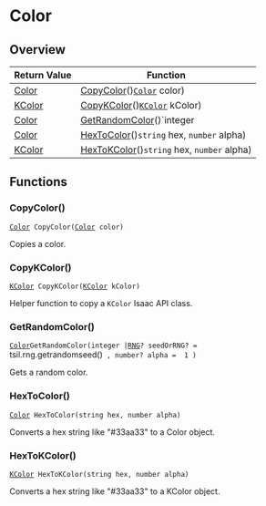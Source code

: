 # Color

## Overview

| Return Value | Function |
| - | - |
| [Color](https://wofsauge.github.io/IsaacDocs/rep/Color.html) | [CopyColor](color.md#copycolor)()[`Color`](https://wofsauge.github.io/IsaacDocs/rep/Color.html) color) |
| [KColor](https://wofsauge.github.io/IsaacDocs/rep/KColor.html) | [CopyKColor](color.md#copykcolor)()[`KColor`](https://wofsauge.github.io/IsaacDocs/rep/KColor.html) kColor) |
| [Color](https://wofsauge.github.io/IsaacDocs/rep/Color.html) | [GetRandomColor](color.md#getrandomcolor)()`integer | `[`RNG`](https://wofsauge.github.io/IsaacDocs/rep/RNG.html)`?` seedOrRNG? =  `tsil.rng.getrandomseed()` , `number?` alpha =  1 ) |
| [Color](https://wofsauge.github.io/IsaacDocs/rep/Color.html) | [HexToColor](color.md#hextocolor)()`string` hex, `number` alpha) |
| [KColor](https://wofsauge.github.io/IsaacDocs/rep/KColor.html) | [HexToKColor](color.md#hextokcolor)()`string` hex, `number` alpha) |

## Functions

### CopyColor()

[`Color`](https://wofsauge.github.io/IsaacDocs/rep/Color.html)` CopyColor(`[`Color`](https://wofsauge.github.io/IsaacDocs/rep/Color.html)` color)`

Copies a color. 

### CopyKColor()

[`KColor`](https://wofsauge.github.io/IsaacDocs/rep/KColor.html)` CopyKColor(`[`KColor`](https://wofsauge.github.io/IsaacDocs/rep/KColor.html)` kColor)`

Helper function to copy a `KColor` Isaac API class. 

### GetRandomColor()

[`Color`](https://wofsauge.github.io/IsaacDocs/rep/Color.html)` GetRandomColor(integer | `[`RNG`](https://wofsauge.github.io/IsaacDocs/rep/RNG.html)`? seedOrRNG? =  `tsil.rng.getrandomseed()` , number? alpha =  1 )`

Gets a random color. 

### HexToColor()

[`Color`](https://wofsauge.github.io/IsaacDocs/rep/Color.html)` HexToColor(string hex, number alpha)`

Converts a hex string like "#33aa33" to a Color object. 

### HexToKColor()

[`KColor`](https://wofsauge.github.io/IsaacDocs/rep/KColor.html)` HexToKColor(string hex, number alpha)`

Converts a hex string like "#33aa33" to a KColor object. 

